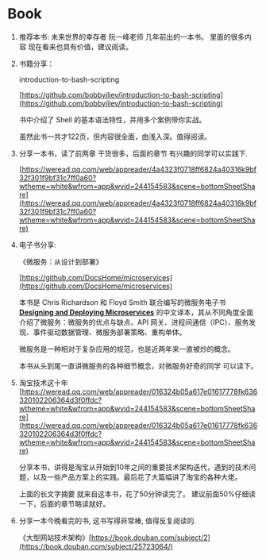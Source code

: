 # Book

1. 推荐本书:  未来世界的幸存者  阮一峰老师 几年前出的一本书。 里面的很多内容 现在看来也具有价值，建议阅读。
2. 书籍分享：

   introduction-to-bash-scripting

   [https://github.com/bobbyiliev/introduction-to-bash-scripting](https://github.com/bobbyiliev/introduction-to-bash-scripting)

   书中介绍了 Shell 的基本语法特性，并用多个案例带你实战。

   虽然此书一共才122页，但内容很全面，由浅入深。值得阅读。

3. 分享一本书，读了前两章 干货很多，后面的章节 有兴趣的同学可以实践下.

   [https://weread.qq.com/web/appreader/4a4323f0718ff6824a40316k9bf32f301f9bf31c7ff0a60?wtheme=white&wfrom=app&wvid=244154583&scene=bottomSheetShare](https://weread.qq.com/web/appreader/4a4323f0718ff6824a40316k9bf32f301f9bf31c7ff0a60?wtheme=white&wfrom=app&wvid=244154583&scene=bottomSheetShare)

4. 电子书分享:

   《微服务：从设计到部署》

   [https://github.com/DocsHome/microservices](https://github.com/DocsHome/microservices)

   本书是 Chris Richardson 和 Floyd Smith 联合编写的微服务电子书 [**Designing and Deploying Microservices**](https://www.nginx.com/resources/library/designing-deploying-microservices/) 的中文译本，其从不同角度全面介绍了微服务：微服务的优点与缺点、API 网关、进程间通信（IPC）、服务发现、事件驱动数据管理、微服务部署策略、重构单体。

   微服务是一种相对于复杂应用的规范，也是近两年来一直被炒的概念。

   本书从头到尾一直讲微服务的各种细节概念，对微服务好奇的同学 可以读下。

5. 淘宝技术这十年 [https://weread.qq.com/web/appreader/016324b05a617e01617778fk636320102206364d3f0ffdc?wtheme=white&wfrom=app&wvid=244154583&scene=bottomSheetShare](https://weread.qq.com/web/appreader/016324b05a617e01617778fk636320102206364d3f0ffdc?wtheme=white&wfrom=app&wvid=244154583&scene=bottomSheetShare)

   分享本书，讲得是淘宝从开始到10年之间的重要技术架构迭代，遇到的技术问题，以及一些产品方案上的实践。最后花了大篇幅讲了淘宝的各种大佬。

   上面的长文字摘要 就来自这本书，花了50分钟读完了。 建议前面50%仔细读一下，后面的章节略读就好。

6. 分享一本今晚看完的书, 这书写得非常棒, 值得反复阅读的.

   《大型网站技术架构》[https://book.douban.com/subject/2](https://book.douban.com/subject/25723064/)

